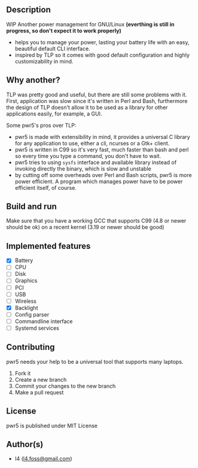 ## Description
WIP Another power management for GNU/Linux
**(everthing is still in progress, so don't expect it to work properly)**

* helps you to manage your power, lasting your battery life
with an easy, beautiful default CLI interface.
* inspired by TLP so it comes with good default configuration and highly 
customizability in mind.

## Why another?
TLP was pretty good and useful, but there are still some problems with it. First, 
application was slow since it's written in Perl and Bash, furthermore
the design of TLP doesn't allow it to be used as a library for other applications
easily, for example, a GUI.

Some pwr5's pros over TLP:
* pwr5 is made with extensibility in mind, it provides a universal C library
for any application to use, either a cli, ncurses or a Gtk+ client.
* pwr5 is written in C99 so it's very fast, much faster than bash and perl so every time
you type a command, you don't have to wait.
* pwr5 tries to using `sysfs` interface and available library instead of invoking
directly the binary, which is slow and unstable
* by cutting off some overheads over Perl and Bash scripts, pwr5 is more power efficient.
A program which manages power have to be power efficient itself, of course.

## Build and run
Make sure that you have a working GCC that supports C99 
(4.8 or newer should be ok) on a recent kernel (3.19 or newer
should be good)

## Implemented features
- [x] Battery
- [ ] CPU
- [ ] Disk
- [ ] Graphics
- [ ] PCI
- [ ] USB
- [ ] Wireless
- [x] Backlight
- [ ] Config parser
- [ ] Commandline interface
- [ ] Systemd services

## Contributing
pwr5 needs your help to be a universal tool that supports many laptops.
1. Fork it
2. Create a new branch
3. Commit your changes to the new branch
4. Make a pull request

## License
pwr5 is published under MIT License

## Author(s)
* l4 (l4.foss@gmail.com)
